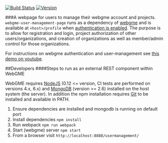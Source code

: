 [![Build Status](https://travis-ci.org/webgme/user-management-page.svg?branch=master)](https://travis-ci.org/webgme/user-management-page)
[![Version](https://badge.fury.io/js/webgme-user-management-page.svg)](https://www.npmjs.com/package/webgme-user-management-page)

###A webpage for users to manage their webgme account and projects. 
`webgme-user-management-page` runs as a dependency of [webgme](https://github.com/webgme/webgme) and is available at `<host>/profile`
when [authentication is enabled](https://github.com/webgme/webgme/wiki/Users-and-Authentication). The purpose is to
allow for registration and login, project authorization of other users/organizations, and creation of
organizations as well as member/admin control for those organizations.

For instructions on webgme authentication and user-management see [this demo on youtube](https://www.youtube.com/watch?v=xS6_FK8kZhE).

##Developers
####Steps to run as an external REST component within WebGME

WebGME requires [NodeJS](https://nodejs.org/) (0.12 <= version, CI tests are performed on versions 4.x, 6.x) and [MongoDB](https://www.mongodb.com/) (version >= 2.6) installed on the host system (the server).
In addition the npm installation requires [Git](https://git-scm.com) to be installed and available in PATH.

1. Ensure dependencies are installed and mongodb is running on default port 
2. Install dependencies `npm install`
3. Run webpack `npm run webpack`
4. Start (webgme) server `npm start`
5. From a browser visit `http://localhost:8888/usermanagement/`